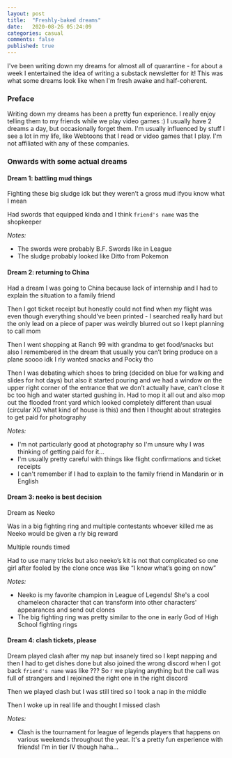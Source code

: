 ```yaml
---
layout: post
title:  "Freshly-baked dreams"
date:   2020-08-26 05:24:09
categories: casual
comments: false
published: true
---
```


I've been writing down my dreams for almost all of quarantine - for about a week I entertained the idea of writing a substack newsletter for it! This was what some dreams look like when I'm fresh awake and half-coherent.

<!--more-->

### Preface
Writing down my dreams has been a pretty fun experience. I really enjoy telling them to my friends while we play video games :) I usually have 2 dreams a day, but occasionally forget them. I'm usually influenced by stuff I see a lot in my life, like Webtoons that I read or video games that I play. I'm not affiliated with any of these companies. 

### Onwards with some actual dreams

#### Dream 1: battling mud things
Fighting these big sludge idk but they weren’t a gross mud ifyou know what I mean

Had swords that equipped kinda and I think `friend's name` was the shopkeeper

*Notes:* 
- The swords were probably B.F. Swords like in League
- The sludge probably looked like Ditto from Pokemon

#### Dream 2: returning to China
Had a dream I was going to China because lack of internship and I had to explain the situation to a family friend

Then I got ticket receipt but honestly could not find when my flight was even though everything should’ve been printed - I searched really hard but the only lead on a piece of paper was weirdly blurred out so I kept planning to call mom

Then I went shopping at Ranch 99 with grandma to get food/snacks but also I remembered in the dream that usually you can’t bring produce on a plane soooo idk I rly wanted snacks and Pocky tho 

Then I was debating which shoes to bring (decided on blue for walking and slides for hot days) but also it started pouring and we had a window on the upper right corner of the entrance that we don’t actually have, can’t close it bc too high and water started gushing in. Had to mop it all out and also mop out the flooded front yard which looked completely different than usual (circular XD what kind of house is this) and then I thought about strategies to get paid for photography

*Notes:* 
- I'm not particularly good at photography so I'm unsure why I was thinking of getting paid for it...
- I'm usually pretty careful with things like flight confirmations and ticket receipts
- I can't remember if I had to explain to the family friend in Mandarin or in English

#### Dream 3: neeko is best decision
Dream as Neeko

Was in a big fighting ring and multiple contestants whoever killed me as Neeko would be given a rly big reward

Multiple rounds timed

Had to use many tricks but also neeko’s kit is not that complicated so one girl after fooled by the clone once was like “I know what’s going on now” 

*Notes:*
- Neeko is my favorite champion in League of Legends! She's a cool chameleon character that can transform into other characters' appearances and send out clones
- The big fighting ring was pretty similar to the one in early God of High School fighting rings

#### Dream 4: clash tickets, please
Dream played clash after my nap but insanely tired so I kept napping and then I had to get dishes done but also joined the wrong discord when I got back `friend's name` was like ??? So r we playing anything but the call was full of strangers and I rejoined the right one in the right discord

Then we played clash but I was still tired so I took a nap in the middle

Then I woke up in real life and thought I missed clash

*Notes:*
- Clash is the tournament for league of legends players that happens on various weekends throughout the year. It's a pretty fun experience with friends! I'm in tier IV though haha...